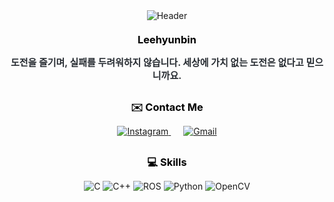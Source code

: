 <div align="center" style="max-width: 800px; margin: auto;">
    <!-- 헤더 이미지 -->
    <img src="https://capsule-render.vercel.app/api?type=waving&color=0:00a7bd,100:009afa&height=180&text=PoroHyun&animation=&fontColor=ffffff&fontSize=60" alt="Header" />
    <!-- 이름 및 소개 -->
    <h3 style="color: #000000; margin-top: 20px; margin-bottom: 10px; border-bottom: none; text-decoration: none;">Leehyunbin</h3>  
    <p style="font-weight: 700; font-size: 15px; text-align: center; color: #282d33; margin-bottom: 30px;">
        도전을 즐기며, 실패를 두려워하지 않습니다. 세상에 가치 없는 도전은 없다고 믿으니까요.
    </p> 
    <!-- 연락처 배지 -->
    <h3 style="color: #000000; margin-top: 20px; margin-bottom: 10px; border-bottom: none; text-decoration: none;">✉️ Contact Me</h3> 
    <p style="margin-bottom: 30px;">
        <a href="https://www.instagram.com/hyunbin.0.3" style="margin: 0 10px;">
            <img src="https://img.shields.io/badge/Instagram-E4405F?style=flat-square&logo=Instagram&logoColor=white" alt="Instagram" />
        </a>
        <a href="mailto:unit60888@gmail.com" style="margin: 0 10px;">
            <img src="https://img.shields.io/badge/Gmail-EA4335?style=flat-square&logo=Gmail&logoColor=white" alt="Gmail" />
        </a>
    </p> 
    <!-- 스킬 배지 -->
    <h3 style="color: #000000; margin-top: 20px; margin-bottom: 10px; border-bottom: none; text-decoration: none;">💻 Skills</h3> 
    <p style="margin-bottom: 30px;">
        <img src="https://img.shields.io/badge/C-00599C?style=flat-square&logo=C&logoColor=white" alt="C" />
        <img src="https://img.shields.io/badge/C%2B%2B-00599C?style=flat-square&logo=C%2B%2B&logoColor=white" alt="C++" />
        <img src="https://img.shields.io/badge/ROS-FF6600?style=flat-square&logo=ROS&logoColor=white" alt="ROS" />
        <img src="https://img.shields.io/badge/Python-3776AB?style=flat-square&logo=Python&logoColor=white" alt="Python" />
        <img src="https://img.shields.io/badge/OpenCV-5C3EE8?style=flat-square&logo=OpenCV&logoColor=white" alt="OpenCV" />
    </p> 
</div>
